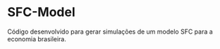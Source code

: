 # SFC-Model
Código desenvolvido para gerar simulações de um modelo SFC para a economia brasileira. 
